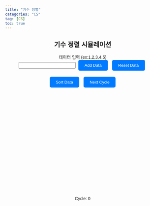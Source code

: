 ```yaml
---
title: "기수 정렬"
categories: "CS"
tag: [CS]
toc: true
---
```


<html lang="en">
<head>
<meta charset="UTF-8">
<meta name="viewport" content="width=device-width, initial-scale=1.0">
<title>기수 정렬 시뮬레이션</title>

<style>
  body {
    font-family: Arial, sans-serif;
  }
  .container {
    max-width: 600px;
    margin: 0 auto;
    text-align: center;
    position: relative;
  }
  .input-container {
    margin-bottom: 20px;
  }
  .button {
    padding: 10px 20px;
    background-color: #007bff;
    color: #fff;
    border: none;
    border-radius: 5px;
    cursor: pointer;
    margin: 0 5px;
  }
  .button:hover {
    background-color: #0056b3;
  }
  #chart-container {
    margin-top: 30px;
    position: relative;
    height: 300px; /* Adjust height for visualization */
  }
  .bucket {
    position: absolute;
    bottom: 0;
    background-color: #007bff;
    border-top-left-radius: 10px;
    border-top-right-radius: 10px;
    text-align: center;
    width: calc((100% - 40px) / var(--num-buckets)); /* Adjusted spacing between buckets */
    margin-right: 20px; /* Adjusted spacing between buckets */
  }
  .bucket-text {
    position: absolute;
    top: -20px; /* Adjusted position to be above the bucket */
    width: 100%;
    text-align: center;
  }
  .cycle-counter {
    position: absolute;
    bottom: -40px;
    right: 0;
    width: 100%;
  }
</style>
</head>
<body>
<div class="container">
  <h2>기수 정렬 시뮬레이션</h2>
  <div class="input-container">
    <label for="data-input">데이터 입력 (ex:1,2,3,4,5)</label><br>
    <input type="text" id="data-input">
    <button class="button" onclick="addData()">Add Data</button>
    <button class="button" onclick="resetData()">Reset Data</button>
  </div>
  <button class="button" onclick="sortData()">Sort Data</button>
  <button class="button" onclick="nextCycle()">Next Cycle</button>
  <div id="chart-container"></div>
  <div class="cycle-counter">Cycle: <span id="cycle-counter">0</span></div>
</div>

<script>
let data = [];
let currentStep = 0;
let cycleCount = 0;

function drawChart() {
  const chartContainer = document.getElementById('chart-container');
  chartContainer.innerHTML = '';
  const maxValue = Math.max(...data);
  data.forEach((value, index) => {
    const bucketIndex = Math.floor((value / Math.pow(10, currentStep)) % 10);
    const bucketContainer = chartContainer.querySelector(`#bucket-${bucketIndex}`);
    if (!bucketContainer) {
      const bucket = document.createElement('div');
      bucket.id = `bucket-${bucketIndex}`;
      bucket.className = 'bucket';
      bucket.style.height = '100%';
      bucket.style.left = `${(bucketIndex * 100) / 10}%`;
      bucket.style.setProperty('--num-buckets', 10);
      chartContainer.appendChild(bucket);
      
      const bucketText = document.createElement('div'); // Added element for text above the bucket
      bucketText.className = 'bucket-text';
      bucketText.textContent = bucketIndex;
      bucket.appendChild(bucketText);
    }
    const bar = document.createElement('div');
    bar.className = 'bar';
    bar.style.height = `${(value / maxValue) * 100}%`; // Adjust height for visualization
    bar.style.left = '0';
    document.getElementById(`bucket-${bucketIndex}`).appendChild(bar);
  });
}

function addData() {
  const input = document.getElementById('data-input').value.trim();
  const newData = input.split(',').map(str => parseInt(str.trim()));
  data = data.concat(newData.filter(num => !isNaN(num)));
  drawChart();
}

function resetData() {
  data = [];
  drawChart();
  resetCycleCount();
}

function resetCycleCount() {
  cycleCount = 0;
  document.getElementById('cycle-counter').textContent = cycleCount;
}

async function sortData() {
  currentStep = 0;
  resetCycleCount();
  const maxDigits = Math.max(...data).toString().length;
  for (let i = 0; i < maxDigits; i++) {
    drawChart();
    await sleep(500); // Delay for visualization
    cycleCount++;
    document.getElementById('cycle-counter').textContent = cycleCount;
    currentStep++;
  }
}

function nextCycle() {
  // Not implemented for radix sort since it sorts in one go
}

function sleep(ms) {
  return new Promise(resolve => setTimeout(resolve, ms));
}
</script>
</body>
</html>
